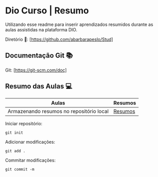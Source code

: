 
# Dio Curso | Resumo

Utilizando esse readme para inserir aprendizados resumidos durante as aulas assistidas na plataforma DIO.

Diretório 📁:
[https://github.com/abarbarapeslo/Stud]


## Documentação Git 📚
 Git: [https://git-scm.com/doc]

## Resumo das Aulas 💻

|Aulas | Resumos|
|------|-------|
|Armazenando resumos no repositório local| [Resumos](https://github.com/abarbarapeslo/Stud/)|

Iniciar repositório:
```
git init
```
Adicionar modificações:
```
git add .
```
Commitar modificações:
```
git commit -m 
```

